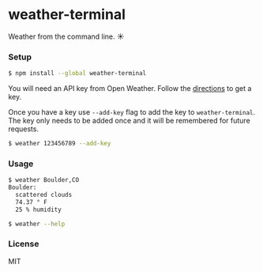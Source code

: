 # weather-terminal

Weather from the command line. :sunny:


### Setup
```sh
$ npm install --global weather-terminal
```

You will need an API key from Open Weather. Follow the [directions](http://openweathermap.org/appid) to get a key.

Once you have a key use `--add-key` flag to add the key to `weather-terminal`. The key only needs to be added once and it will be remembered for future requests.

```sh
$ weather 123456789 --add-key
```

### Usage
```sh
$ weather Boulder,CO
Boulder:
  scattered clouds
  74.37 ° F
  25 % humidity

$ weather --help
```

### License
MIT
